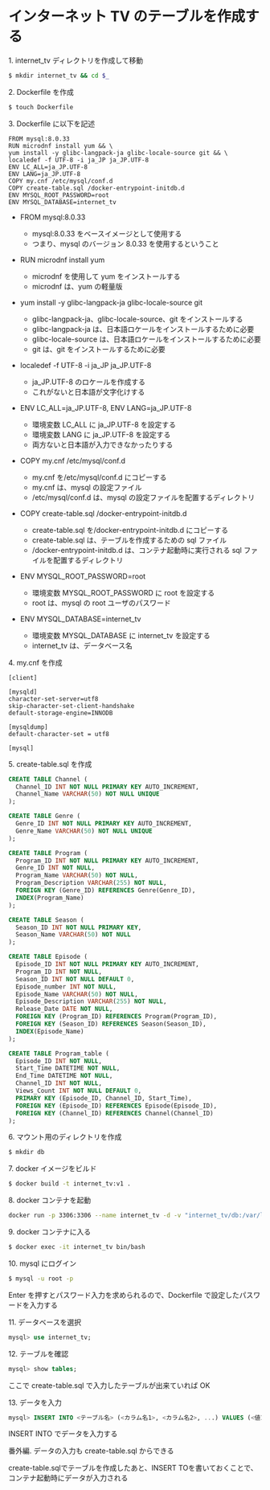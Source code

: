 # インターネット TV のテーブルを作成する

<detail>
<summary>1. internet_tv ディレクトリを作成して移動</summary>
<div>

```sh
$ mkdir internet_tv && cd $_
```

</div>
</detail>

<detail>
<summary>2. Dockerfile を作成</summary>
<div>

```sh
$ touch Dockerfile
```

</div>
</detail>

<detail><summary>3. Dockerfile に以下を記述</summary>

<div>

```
FROM mysql:8.0.33
RUN microdnf install yum && \
yum install -y glibc-langpack-ja glibc-locale-source git && \
localedef -f UTF-8 -i ja_JP ja_JP.UTF-8
ENV LC_ALL=ja_JP.UTF-8
ENV LANG=ja_JP.UTF-8
COPY my.cnf /etc/mysql/conf.d
COPY create-table.sql /docker-entrypoint-initdb.d
ENV MYSQL_ROOT_PASSWORD=root
ENV MYSQL_DATABASE=internet_tv
```

- FROM mysql:8.0.33

  - mysql:8.0.33 をベースイメージとして使用する
  - つまり、mysql のバージョン 8.0.33 を使用するということ

- RUN microdnf install yum

  - microdnf を使用して yum をインストールする
  - microdnf は、yum の軽量版

- yum install -y glibc-langpack-ja glibc-locale-source git

  - glibc-langpack-ja、glibc-locale-source、git をインストールする
  - glibc-langpack-ja は、日本語ロケールをインストールするために必要
  - glibc-locale-source は、日本語ロケールをインストールするために必要
  - git は、git をインストールするために必要

- localedef -f UTF-8 -i ja_JP ja_JP.UTF-8

  - ja_JP.UTF-8 のロケールを作成する
  - これがないと日本語が文字化けする

- ENV LC_ALL=ja_JP.UTF-8, ENV LANG=ja_JP.UTF-8

  - 環境変数 LC_ALL に ja_JP.UTF-8 を設定する
  - 環境変数 LANG に ja_JP.UTF-8 を設定する
  - 両方ないと日本語が入力できなかったりする

- COPY my.cnf /etc/mysql/conf.d

  - my.cnf を/etc/mysql/conf.d にコピーする
  - my.cnf は、mysql の設定ファイル
  - /etc/mysql/conf.d は、mysql の設定ファイルを配置するディレクトリ

- COPY create-table.sql /docker-entrypoint-initdb.d

  - create-table.sql を/docker-entrypoint-initdb.d にコピーする
  - create-table.sql は、テーブルを作成するための sql ファイル
  - /docker-entrypoint-initdb.d は、コンテナ起動時に実行される sql ファイルを配置するディレクトリ

- ENV MYSQL_ROOT_PASSWORD=root

  - 環境変数 MYSQL_ROOT_PASSWORD に root を設定する
  - root は、mysql の root ユーザのパスワード

- ENV MYSQL_DATABASE=internet_tv
  - 環境変数 MYSQL_DATABASE に internet_tv を設定する
  - internet_tv は、データベース名

</div></detail>

<detail><summary>4. my.cnf を作成</summary>

<div>

```
[client]

[mysqld]
character-set-server=utf8
skip-character-set-client-handshake
default-storage-engine=INNODB

[mysqldump]
default-character-set = utf8

[mysql]
```

</div>
</detail>

<detail><summary>5. create-table.sql を作成</summary>

<div>

```sql
CREATE TABLE Channel (
  Channel_ID INT NOT NULL PRIMARY KEY AUTO_INCREMENT,
  Channel_Name VARCHAR(50) NOT NULL UNIQUE
);

CREATE TABLE Genre (
  Genre_ID INT NOT NULL PRIMARY KEY AUTO_INCREMENT,
  Genre_Name VARCHAR(50) NOT NULL UNIQUE
);

CREATE TABLE Program (
  Program_ID INT NOT NULL PRIMARY KEY AUTO_INCREMENT,
  Genre_ID INT NOT NULL,
  Program_Name VARCHAR(50) NOT NULL,
  Program_Description VARCHAR(255) NOT NULL,
  FOREIGN KEY (Genre_ID) REFERENCES Genre(Genre_ID),
  INDEX(Program_Name)
);

CREATE TABLE Season (
  Season_ID INT NOT NULL PRIMARY KEY,
  Season_Name VARCHAR(50) NOT NULL
);

CREATE TABLE Episode (
  Episode_ID INT NOT NULL PRIMARY KEY AUTO_INCREMENT,
  Program_ID INT NOT NULL,
  Season_ID INT NOT NULL DEFAULT 0,
  Episode_number INT NOT NULL,
  Episode_Name VARCHAR(50) NOT NULL,
  Episode_Description VARCHAR(255) NOT NULL,
  Release_Date DATE NOT NULL,
  FOREIGN KEY (Program_ID) REFERENCES Program(Program_ID),
  FOREIGN KEY (Season_ID) REFERENCES Season(Season_ID),
  INDEX(Episode_Name)
);

CREATE TABLE Program_table (
  Episode_ID INT NOT NULL,
  Start_Time DATETIME NOT NULL,
  End_Time DATETIME NOT NULL,
  Channel_ID INT NOT NULL,
  Views_Count INT NOT NULL DEFAULT 0,
  PRIMARY KEY (Episode_ID, Channel_ID, Start_Time),
  FOREIGN KEY (Episode_ID) REFERENCES Episode(Episode_ID),
  FOREIGN KEY (Channel_ID) REFERENCES Channel(Channel_ID)
);
```

</div>
</detail>

<detail><summary>6. マウント用のディレクトリを作成</summary>

<div>

```sh
$ mkdir db
```

</div>
</detail>

<detail><summary>7. docker イメージをビルド</summary>

<div>
  
```sh
$ docker build -t internet_tv:v1 .
```

</div>
</detail>

<detail><summary>8. docker コンテナを起動</summary>

<div>
  
```sh
docker run -p 3306:3306 --name internet_tv -d -v "internet_tv/db:/var/lib/mysql" internet_tv:v1
```

</div>
</detail>

<detail><summary>9. docker コンテナに入る</summary>

<div>
  
```sh
$ docker exec -it internet_tv bin/bash
```

</div>
</detail>

<detail><summary>10. mysql にログイン</summary>

<div>

```sh
$ mysql -u root -p
```

Enter を押すとパスワード入力を求められるので、Dockerfile で設定したパスワードを入力する

</div>
</detail>

<detail><summary>11. データベースを選択</summary>

<div>

```sql
mysql> use internet_tv;
```

</div>
</detail>

<detail><summary>12. テーブルを確認</summary>

<div>

```sql
mysql> show tables;
```

ここで create-table.sql で入力したテーブルが出来ていれば OK

</div>
</detail>

<detail><summary>13. データを入力</summary>

<div>

```sql
mysql> INSERT INTO <テーブル名> (<カラム名1>, <カラム名2>, ...) VALUES (<値1>, <値2>, ...);
```

INSERT INTO でデータを入力する

</div>

</detail>

<detail><summary>番外編. データの入力も create-table.sql からできる</summary>

<div>
create-table.sqlでテーブルを作成したあと、INSERT TOを書いておくことで、コンテナ起動時にデータが入力される
</div>

</detail>
